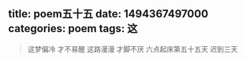 title: poem五十五
date: 1494367497000
categories: poem
tags: 这
---
> 这梦偏冷 才不易醒
这路漫漫 才脚不厌
六点起床第五十五天 迟到三天